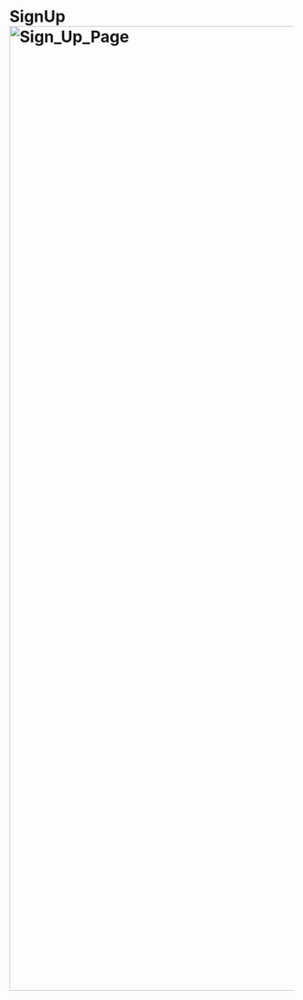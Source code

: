 # SignUp<img width="1710" alt="Sign_Up_Page" src="https://github.com/BykatCoding/SignUp/assets/132845489/b75d9efa-f0e3-4e1b-acb4-f93cf5aeaa62">
